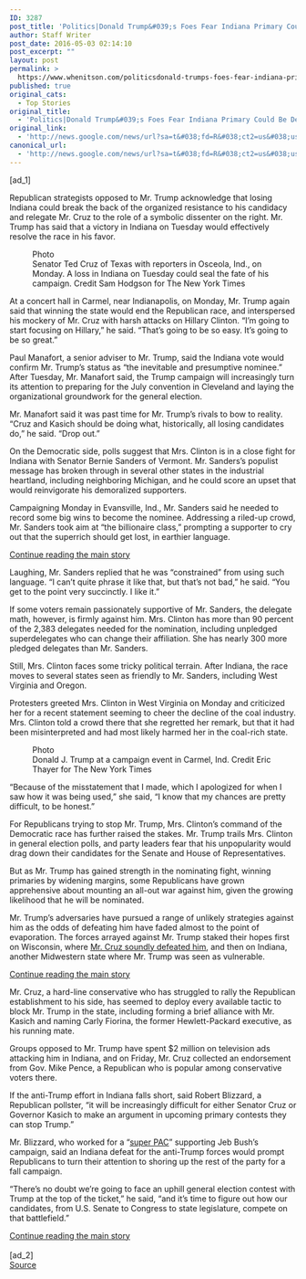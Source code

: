 ```yaml
---
ID: 3287
post_title: 'Politics|Donald Trump&#039;s Foes Fear Indiana Primary Could Be Decisive Blow &#8211; New York Times'
author: Staff Writer
post_date: 2016-05-03 02:14:10
post_excerpt: ""
layout: post
permalink: >
  https://www.whenitson.com/politicsdonald-trumps-foes-fear-indiana-primary-could-be-decisive-blow-new-york-times/
published: true
original_cats:
  - Top Stories
original_title:
  - 'Politics|Donald Trump&#039;s Foes Fear Indiana Primary Could Be Decisive Blow - New York Times'
original_link:
  - 'http://news.google.com/news/url?sa=t&#038;fd=R&#038;ct2=us&#038;usg=AFQjCNEBOAPfGnS56rhSTa5TgN3q85nscw&#038;clid=c3a7d30bb8a4878e06b80cf16b898331&#038;cid=52779098959698&#038;ei=cAkoV_GtKs-8hAGyooGIAQ&#038;url=http://www.nytimes.com/2016/05/03/us/politics/indiana-primary.html'
canonical_url:
  - 'http://news.google.com/news/url?sa=t&#038;fd=R&#038;ct2=us&#038;usg=AFQjCNEBOAPfGnS56rhSTa5TgN3q85nscw&#038;clid=c3a7d30bb8a4878e06b80cf16b898331&#038;cid=52779098959698&#038;ei=cAkoV_GtKs-8hAGyooGIAQ&#038;url=http://www.nytimes.com/2016/05/03/us/politics/indiana-primary.html'
---
```

 [ad_1]
<br><div readability="168.94507067454">
        <p class="story-body-text story-content" data-para-count="318" data-total-count="2468" id="story-continues-3">Republican strategists opposed to Mr. Trump acknowledge that losing Indiana could break the back of the organized resistance to his candidacy and relegate Mr. Cruz to the role of a symbolic dissenter on the right. Mr. Trump has said that a victory in Indiana on Tuesday would effectively resolve the race in his favor.</p><figure id="media-100000004380119" class="media photo embedded layout-large-horizontal media-100000004380119 ratio-tall" data-media-action="modal" itemprop="associatedMedia" itemscope="" itemid="https://static01.nyt.com/images/2016/05/03/us/03CAMPAIGN1/03CAMPAIGN1-master675.jpg" itemtype="http://schema.org/ImageObject" aria-label="media" role="group"><span class="visually-hidden">Photo</span>
    <div class="image">
            <img src="https://static01.nyt.com/images/2016/05/03/us/03CAMPAIGN1/03CAMPAIGN1-master675.jpg" alt="" class="media-viewer-candidate" data-mediaviewer-src="http://www.whenitson.com/wp-content/uploads/2016/05/PoliticsDonald-Trump039s-Foes-Fear-Indiana-Primary-Could-Be-Decisive-Blow-New-York-Times.jpg" data-mediaviewer-caption="Senator Ted Cruz of Texas with reporters in Osceola, Ind., on Monday. A loss in Indiana on Tuesday could seal the fate of his campaign." data-mediaviewer-credit="Sam Hodgson for The New York Times" itemprop="url" itemid="https://static01.nyt.com/images/2016/05/03/us/03CAMPAIGN1/03CAMPAIGN1-master675.jpg"/><meta itemprop="height" content="450"/><meta itemprop="width" content="675"/></div>
        <figcaption class="caption" itemprop="caption description"><span class="caption-text">Senator Ted Cruz of Texas with reporters in Osceola, Ind., on Monday. A loss in Indiana on Tuesday could seal the fate of his campaign.</span>
                        <span class="credit" itemprop="copyrightHolder">
            <span class="visually-hidden">Credit</span>
            Sam Hodgson for The New York Times        </span>
            </figcaption></figure><p class="story-body-text story-content" data-para-count="335" data-total-count="2803">At a concert hall in Carmel, near Indianapolis, on Monday, Mr. Trump again said that winning the state would end the Republican race, and interspersed his mockery of Mr. Cruz with harsh attacks on Hillary Clinton. “I’m going to start focusing on Hillary,” he said. “That’s going to be so easy. It’s going to be so great.”</p><p class="story-body-text story-content" data-para-count="358" data-total-count="3161">Paul Manafort, a senior adviser to Mr. Trump, said the Indiana vote would confirm Mr. Trump’s status as “the inevitable and presumptive nominee.” After Tuesday, Mr. Manafort said, the Trump campaign will increasingly turn its attention to preparing for the July convention in Cleveland and laying the organizational groundwork for the general election.</p><p class="story-body-text story-content" data-para-count="187" data-total-count="3348">Mr. Manafort said it was past time for Mr. Trump’s rivals to bow to reality. “Cruz and Kasich should be doing what, historically, all losing candidates do,” he said. “Drop out.”</p><p class="story-body-text story-content" data-para-count="344" data-total-count="3692">On the Democratic side, polls suggest that Mrs. Clinton is in a close fight for Indiana with Senator Bernie Sanders of Vermont. Mr. Sanders’s populist message has broken through in several other states in the industrial heartland, including neighboring Michigan, and he could score an upset that would reinvigorate his demoralized supporters.</p><p class="story-body-text story-content" data-para-count="286" data-total-count="3978">Campaigning Monday in Evansville, Ind., Mr. Sanders said he needed to record some big wins to become the nominee. Addressing a riled-up crowd, Mr. Sanders took aim at “the billionaire class,” prompting a supporter to cry out that the superrich should get lost, in earthier language.</p><div id="story-ad-2" class="story-ad ad ad-placeholder nocontent robots-nocontent">
    
<a class="visually-hidden skip-to-text-link" href="#story-continues-4">Continue reading the main story</a>
</div>
<p class="story-body-text story-content" data-para-count="214" data-total-count="4192" id="story-continues-4">Laughing, Mr. Sanders replied that he was “constrained” from using such language. “I can’t quite phrase it like that, but that’s not bad,” he said. “You get to the point very succinctly. I like it.”</p><p class="story-body-text story-content" data-para-count="329" data-total-count="4521">If some voters remain passionately supportive of Mr. Sanders, the delegate math, however, is firmly against him. Mrs. Clinton has more than 90 percent of the 2,383 delegates needed for the nomination, including unpledged superdelegates who can change their affiliation. She has nearly 300 more pledged delegates than Mr. Sanders.</p><p class="story-body-text story-content" data-para-count="173" data-total-count="4694">Still, Mrs. Clinton faces some tricky political terrain. After Indiana, the race moves to several states seen as friendly to Mr. Sanders, including West Virginia and Oregon.</p><p class="story-body-text story-content" data-para-count="305" data-total-count="4999">Protesters greeted Mrs. Clinton in West Virginia on Monday and criticized her for a recent statement seeming to cheer the decline of the coal industry. Mrs. Clinton told a crowd there that she regretted her remark, but that it had been misinterpreted and had most likely harmed her in the coal-rich state.</p><figure id="media-100000004380180" class="media photo embedded layout-large-horizontal media-100000004380180 ratio-tall" data-media-action="modal" itemprop="associatedMedia" itemscope="" itemid="https://static01.nyt.com/images/2016/05/03/us/03campaign-web/03campaign-web-master675.jpg" itemtype="http://schema.org/ImageObject" aria-label="media" role="group"><span class="visually-hidden">Photo</span>
    <div class="image">
            <img src="https://static01.nyt.com/images/2016/05/03/us/03campaign-web/03campaign-web-master675.jpg" alt="" class="media-viewer-candidate" data-mediaviewer-src="http://www.whenitson.com/wp-content/uploads/2016/05/1462241650_24_PoliticsDonald-Trump039s-Foes-Fear-Indiana-Primary-Could-Be-Decisive-Blow-New-York-Times.jpg" data-mediaviewer-caption="Donald J. Trump at a campaign event in Carmel, Ind." data-mediaviewer-credit="Eric Thayer for The New York Times" itemprop="url" itemid="https://static01.nyt.com/images/2016/05/03/us/03campaign-web/03campaign-web-master675.jpg"/><meta itemprop="height" content="450"/><meta itemprop="width" content="675"/></div>
        <figcaption class="caption" itemprop="caption description"><span class="caption-text">Donald J. Trump at a campaign event in Carmel, Ind.</span>
                        <span class="credit" itemprop="copyrightHolder">
            <span class="visually-hidden">Credit</span>
            Eric Thayer for The New York Times        </span>
            </figcaption></figure><p class="story-body-text story-content" data-para-count="178" data-total-count="5177">“Because of the misstatement that I made, which I apologized for when I saw how it was being used,” she said, “I know that my chances are pretty difficult, to be honest.”</p><p class="story-body-text story-content" data-para-count="300" data-total-count="5477">For Republicans trying to stop Mr. Trump, Mrs. Clinton’s command of the Democratic race has further raised the stakes. Mr. Trump trails Mrs. Clinton in general election polls, and party leaders fear that his unpopularity would drag down their candidates for the Senate and House of Representatives.</p><p class="story-body-text story-content" data-para-count="240" data-total-count="5717">But as Mr. Trump has gained strength in the nominating fight, winning primaries by widening margins, some Republicans have grown apprehensive about mounting an all-out war against him, given the growing likelihood that he will be nominated.</p><p class="story-body-text story-content" data-para-count="356" data-total-count="6073">Mr. Trump’s adversaries have pursued a range of unlikely strategies against him as the odds of defeating him have faded almost to the point of evaporation. The forces arrayed against Mr. Trump staked their hopes first on Wisconsin, where <a href="http://www.nytimes.com/2016/04/06/us/politics/republican-primary-results.html">Mr. Cruz soundly defeated him</a>, and then on Indiana, another Midwestern state where Mr. Trump was seen as vulnerable.</p><div id="story-ad-3" class="story-ad ad ad-placeholder nocontent robots-nocontent">
    
<a class="visually-hidden skip-to-text-link" href="#story-continues-5">Continue reading the main story</a>
</div>
<p class="story-body-text story-content" data-para-count="316" data-total-count="6389" id="story-continues-5">Mr. Cruz, a hard-line conservative who has struggled to rally the Republican establishment to his side, has seemed to deploy every available tactic to block Mr. Trump in the state, including forming a brief alliance with Mr. Kasich and naming Carly Fiorina, the former Hewlett-Packard executive, as his running mate.</p><p class="story-body-text story-content" data-para-count="225" data-total-count="6614">Groups opposed to Mr. Trump have spent $2 million on television ads attacking him in Indiana, and on Friday, Mr. Cruz collected an endorsement from Gov. Mike Pence, a Republican who is popular among conservative voters there.</p><p class="story-body-text story-content" data-para-count="246" data-total-count="6860">If the anti-Trump effort in Indiana falls short, said Robert Blizzard, a Republican pollster, “it will be increasingly difficult for either Senator Cruz or Governor Kasich to make an argument in upcoming primary contests they can stop Trump.”</p><p class="story-body-text story-content" data-para-count="235" data-total-count="7095">Mr. Blizzard, who worked for a “<a href="http://topics.nytimes.com/top/reference/timestopics/subjects/c/campaign_finance/index.html?inline=nyt-classifier" title="More articles about Super PACs." class="meta-classifier">super PAC</a>” supporting Jeb Bush’s campaign, said an Indiana defeat for the anti-Trump forces would prompt Republicans to turn their attention to shoring up the rest of the party for a fall campaign.</p><p class="story-body-text story-content" data-para-count="263" data-total-count="7358">“There’s no doubt we’re going to face an uphill general election contest with Trump at the top of the ticket,” he said, “and it’s time to figure out how our candidates, from U.S. Senate to Congress to state legislature, compete on that battlefield.”</p><a class="visually-hidden skip-to-text-link" href="#whats-next">Continue reading the main story</a>
    </div>
<br>[ad_2]
<br><a href="http://news.google.com/news/url?sa=t&#038;fd=R&#038;ct2=us&#038;usg=AFQjCNEBOAPfGnS56rhSTa5TgN3q85nscw&#038;clid=c3a7d30bb8a4878e06b80cf16b898331&#038;cid=52779098959698&#038;ei=cAkoV_GtKs-8hAGyooGIAQ&#038;url=http://www.nytimes.com/2016/05/03/us/politics/indiana-primary.html">Source </a>